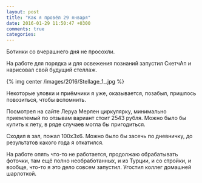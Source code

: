 ```yaml
---
layout: post
title: "Как я провёл 29 января"
date: 2016-01-29 11:50:47 +0300
comments: true
categories: 
---
```

Ботинки со вчерашнего дня не просохли.

На работе для порядка и для освежения познаний запустил СкетчАп и нарисовал свой будущий стеллаж.
 
{% img center /images/2016/Stellage_1_.jpg %}

Некоторые уловки и приёмчики я уже, оказывается, позабыл, пришлось повозиться, чтобы вспомнить.

Посмотрел на сайте Леруа Мерлен циркулярку, минимально приемлемый по отзывам вариант стоит 2543 рубля. Можно было бы купить к лету, в ряде случаев могла бы пригодиться.

Сходил в зал, пожал 100х3х6. Можно было бы засечь по дневничку, до результатов какого года я откатился.

На работе опять что-то не работается, продолжаю обрабатывать фоточки, там ещё полно необработанных, и из Турции, и со стройки, и вообще, что-то я это дело совсем запустил. Угостил коллег домашней шарлоткой.